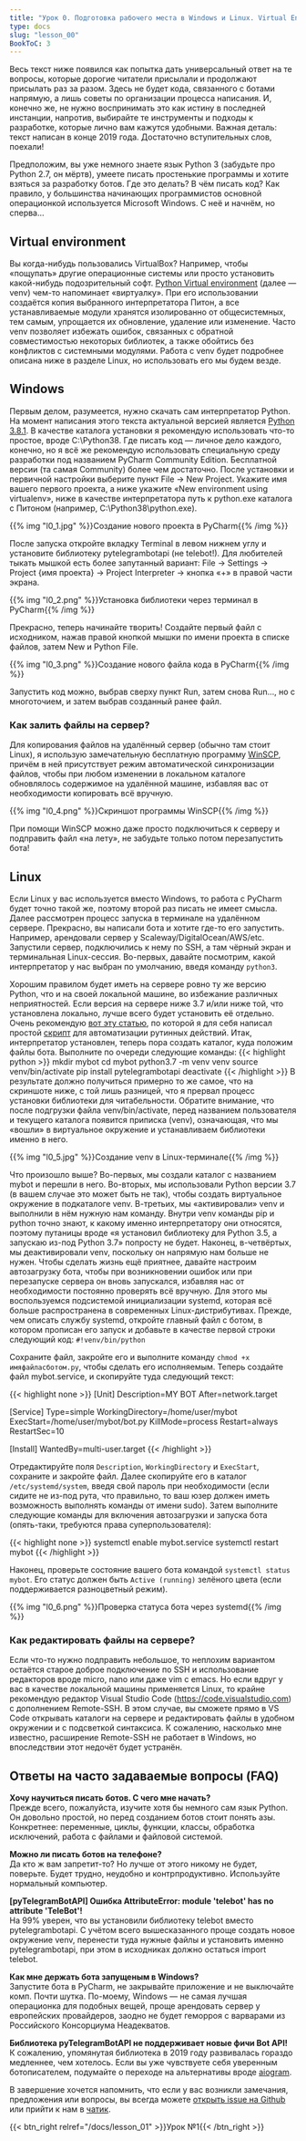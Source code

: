 ```yaml
---
title: "Урок 0. Подготовка рабочего места в Windows и Linux. Virtual Environment (venv). Ответы на вопросы"
type: docs
slug: "lesson_00"
BookToC: 3
---
```


Весь текст ниже появился как попытка дать универсальный ответ на те вопросы, которые дорогие читатели присылали и продолжают присылать раз за разом. Здесь не будет кода, связанного с ботами напрямую, а лишь советы по организации процесса написания. И, конечно же, не нужно воспринимать это как истину в последней инстанции, напротив, выбирайте те инструменты и подходы к разработке, которые лично вам кажутся удобными. Важная деталь: текст написан в конце 2019 года. Достаточно вступительных слов, поехали!

Предположим, вы уже немного знаете язык Python 3 (забудьте про Python 2.7, он мёртв), умеете писать простенькие программы и хотите взяться за разработку ботов. Где это делать? В чём писать код? Как правило, у большинства начинающих программистов основной операционкой используется Microsoft Windows. С неё и начнём, но сперва…

## Virtual environment
Вы когда-нибудь пользовались VirtualBox? Например, чтобы «пощупать» другие операционные системы или просто установить какой-нибудь подозрительный софт. [Python Virtual environment](https://docs.python.org/3/library/venv.html) (далее — venv) чем-то напоминает «виртуалку». При его использовании создаётся копия выбранного интерпретатора Питон, а все устанавливаемые модули хранятся изолированно от общесистемных, тем самым, упрощается их обновление, удаление или изменение. Часто venv позволяет избежать ошибок, связанных с обратной совместимостью некоторых библиотек, а также обойтись без конфликтов с системными модулями.
Работа с venv будет подробнее описана ниже в разделе Linux, но использовать его мы будем везде.

## Windows
Первым делом, разумеется, нужно скачать сам интерпретатор Python. На момент написания этого текста актуальной версией является [Python 3.8.1](https://www.python.org/downloads/release/python-381). В качестве каталога установки я рекомендую использовать что-то простое, вроде C:\Python38. 
Где писать код — личное дело каждого, конечно, но я всё же рекомендую использовать специальную среду разработки под названием PyCharm Community Edition. Бесплатной версии (та самая Community) более чем достаточно.
После установки и первичной настройки выберите пункт File -> New Project. Укажите имя вашего первого проекта, а ниже укажите «New environment using virtualenv», ниже в качестве интерпретатора путь к python.exe каталога с Питоном (например, C:\Python38\python.exe).

{{% img "l0_1.jpg" %}}Создание нового проекта в PyCharm{{% /img %}} 

После запуска откройте вкладку Terminal в левом нижнем углу и установите библиотеку pytelegrambotapi (не telebot!). Для любителей тыкать мышкой есть более запутанный вариант: File -> Settings -> Project {имя проекта} -> Project Interpreter -> кнопка «+» в правой части экрана.

{{% img "l0_2.png" %}}Установка библиотеки через терминал в PyCharm{{% /img %}} 

Прекрасно, теперь начинайте творить! Создайте первый файл с исходником, нажав правой кнопкой мышки по имени проекта в списке файлов, затем New и Python File.

{{% img "l0_3.png" %}}Создание нового файла кода в PyCharm{{% /img %}} 

Запустить код можно, выбрав сверху пункт Run, затем снова Run…, но с многоточием, и затем выбрав созданный ранее файл.

### Как залить файлы на сервер?
Для копирования файлов на удалённый сервер (обычно там стоит Linux), я использую замечательную бесплатную программу [WinSCP](https://winscp.net/eng/download.php), причём в ней присутствует режим автоматической синхронизации файлов, чтобы при любом изменении в локальном каталоге обновлялось содержимое на удалённой машине, избавляя вас от необходимости копировать всё вручную.

{{% img "l0_4.png" %}}Скриншот программы WinSCP{{% /img %}} 

При помощи WinSCP можно даже просто подключиться к серверу и подправить файл «на лету», не забудьте только потом перезапустить бота!

## Linux
Если Linux у вас используется вместо Windows, то работа с PyCharm будет точно такой же, поэтому второй раз писать не имеет смысла. Далее рассмотрен процесс запуска в терминале на удалённом сервере.
Прекрасно, вы написали бота и хотите где-то его запустить. Например, арендовали сервер у Scaleway/DigitalOcean/AWS/etc. Запустили сервер, подключились к нему по SSH, а там чёрный экран и терминальная Linux-сессия. Во-первых, давайте посмотрим, какой интерпретатор у нас выбран по умолчанию, введя команду `python3`.

Хорошим правилом будет иметь на сервере ровно ту же версию Python, что и на своей локальной машине, во избежание различных неприятностей. Если версия на сервере ниже 3.7 и/или ниже той, что установлена локально, лучше всего будет установить её отдельно. Очень рекомендую [вот эту статью](https://tecadmin.net/install-python-3-7-on-ubuntu-linuxmint/), по которой я для себя написал простой [скрипт](https://gist.github.com/MasterGroosha/e22682749ba3cf91baf52ce82e108ce8) для автоматизации рутинных действий.
Итак, интерпретатор установлен, теперь пора создать каталог, куда положим файлы бота. Выполните по очереди следующие команды:
{{< highlight python >}}
mkdir mybot
cd mybot
python3.7 -m venv venv
source venv/bin/activate
pip install pytelegrambotapi
deactivate
{{< /highlight >}}
В результате должно получиться примерно то же самое, что на скриншоте ниже, с той лишь разницей, что я прервал процесс установки библиотеки для читабельности. Обратите внимание, что после подгрузки файла venv/bin/activate, перед названием пользователя и текущего каталога появится приписка (venv), означающая, что мы «вошли» в виртуальное окружение и устанавливаем библиотеки именно в него.

{{% img "l0_5.jpg" %}}Создание venv в Linux-терминале{{% /img %}} 

Что произошло выше? Во-первых, мы создали каталог с названием mybot и перешли в него. Во-вторых, мы использовали Python версии 3.7 (в вашем случае это может быть не так), чтобы создать виртуальное окружение в подкаталоге venv. В-третьих, мы «активировали» venv и выполнили в нём нужную нам команду. Внутри venv команды pip и python точно знают, к какому именно интерпретатору они относятся, поэтому путаницы вроде «я установил библиотеку для Python 3.5, а запускаю из-под Python 3.7» попросту не будет. Наконец, в-четвёртых, мы деактивировали venv, поскольку он напрямую нам больше не нужен.
Чтобы сделать жизнь ещё приятнее, давайте настроим автозагрузку бота, чтобы при возникновении ошибок или при перезапуске сервера он вновь запускался, избавляя нас от необходимости постоянно проверять всё вручную. Для этого мы воспользуемся подсистемой инициализации systemd, которая всё больше распространена в современных Linux-дистрибутивах. Прежде, чем описать службу systemd, откройте главный файл с ботом, в котором прописан его запуск и добавьте в качестве первой строки следующий код:
`#!venv/bin/python`

Сохраните файл, закройте его и выполните команду `chmod +x имяфайласботом.py`, чтобы сделать его исполняемым.
Теперь создайте файл mybot.service, и скопируйте туда следующий текст:

{{< highlight none >}}
[Unit]
Description=MY BOT
After=network.target

[Service]
Type=simple
WorkingDirectory=/home/user/mybot
ExecStart=/home/user/mybot/bot.py
KillMode=process
Restart=always
RestartSec=10

[Install]
WantedBy=multi-user.target
{{< /highlight >}}

Отредактируйте поля `Description`, `WorkingDirectory` и `ExecStart`, сохраните и закройте файл. Далее скопируйте его в каталог `/etc/systemd/system`, введя свой пароль при необходимости (если сидите не из-под рута, что правильно, то ваш юзер должен иметь возможность выполнять команды от имени sudo). Затем выполните следующие команды для включения автозагрузки и запуска бота (опять-таки, требуются права суперпользователя):

{{< highlight none >}}
systemctl enable mybot.service
systemctl restart mybot
{{< /highlight >}}

Наконец, проверьте состояние вашего бота командой `systemctl status mybot`. Его статус должен быть `Active (running)` зелёного цвета (если поддерживается разноцветный режим).

{{% img "l0_6.png" %}}Проверка статуса бота через systemd{{% /img %}} 

### Как редактировать файлы на сервере?
Если что-то нужно подправить небольшое, то неплохим вариантом остаётся старое доброе подключение по SSH и использование редакторов вроде micro, nano или даже vim с emacs. Но если вдруг у вас в качестве локальной машины применяется Linux, то крайне рекомендую редактор Visual Studio Code (https://code.visualstudio.com) с дополнением Remote-SSH. В этом случае, вы сможете прямо в VS Code открывать каталоги на сервере и редактировать файлы в удобном окружении и с подсветкой синтаксиса. К сожалению, насколько мне известно, расширение Remote-SSH не работает в Windows, но впоследствии этот недочёт будет устранён.

## Ответы на часто задаваемые вопросы (FAQ)
**Хочу научиться писать ботов. С чего мне начать?**  
Прежде всего, пожалуйста, изучите хотя бы немного сам язык Python. Он довольно простой, но перед созданием ботов стоит понять азы. Конкретнее: переменные, циклы, функции, классы, обработка исключений, работа с файлами и файловой системой.

**Можно ли писать ботов на телефоне?**  
Да кто ж вам запретит-то? Но лучше от этого никому не будет, поверьте. Будет трудно, неудобно и контрпродуктивно. Используйте нормальный компьютер.

**[pyTelegramBotAPI] Ошибка AttributeError: module 'telebot' has no attribute 'TeleBot'!**  
На 99% уверен, что вы установили библиотеку telebot вместо pytelegrambotapi. С учётом всего вышесказанного проще создать новое окружение venv, перенести туда нужные файлы и установить именно pytelegrambotapi, при этом в исходниках должно остаться import telebot.

**Как мне держать бота запущеным в Windows?**  
Запустите бота в PyCharm, не закрывайте приложение и не выключайте комп. Почти шутка. По-моему, Windows — не самая лучшая операционка для подобных вещей, проще арендовать сервер у европейских провайдеров, заодно не будет геморроя с варварами из Российского Консорциума Неадекватов.

**Библиотека pyTelegramBotAPI не поддерживает новые фичи Bot API!**  
К сожалению, упомянутая библиотека в 2019 году развивалась гораздо медленнее, чем хотелось. Если вы уже чувствуете себя уверенным ботописателем, подумайте о переходе на альтернативы вроде [aiogram](https://github.com/aiogram/aiogram).


В завершение хочется напомнить, что если у вас возникли замечания, предложения или вопросы, вы всегда можете [открыть issue на Github](https://github.com/MasterGroosha/telegram-tutorial/issues) или прийти к нам в [чатик](https://t.me/joinchat/ABtnIE7H7Q3TRRh8n8uNww).


{{< btn_right relref="/docs/lesson_01" >}}Урок №1{{< /btn_right >}}
